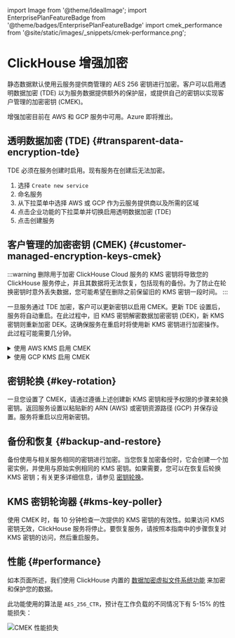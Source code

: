 import Image from '@theme/IdealImage';
import EnterprisePlanFeatureBadge from '@theme/badges/EnterprisePlanFeatureBadge'
import cmek_performance from '@site/static/images/_snippets/cmek-performance.png';

# ClickHouse 增强加密

<EnterprisePlanFeatureBadge feature="Enhanced Encryption"/>

静态数据默认使用云服务提供商管理的 AES 256 密钥进行加密。客户可以启用透明数据加密 (TDE) 以为服务数据提供额外的保护层，或提供自己的密钥以实现客户管理的加密密钥 (CMEK)。

增强加密目前在 AWS 和 GCP 服务中可用。Azure 即将推出。

## 透明数据加密 (TDE) {#transparent-data-encryption-tde}

TDE 必须在服务创建时启用。现有服务在创建后无法加密。

1. 选择 `Create new service`
2. 命名服务
3. 从下拉菜单中选择 AWS 或 GCP 作为云服务提供商以及所需的区域
4. 点击企业功能的下拉菜单并切换启用透明数据加密 (TDE)
5. 点击创建服务

## 客户管理的加密密钥 (CMEK) {#customer-managed-encryption-keys-cmek}

:::warning
删除用于加密 ClickHouse Cloud 服务的 KMS 密钥将导致您的 ClickHouse 服务停止，并且其数据将无法恢复，包括现有的备份。为了防止在轮换密钥时意外丢失数据，您可能希望在删除之前保留旧的 KMS 密钥一段时间。 
:::

一旦服务通过 TDE 加密，客户可以更新密钥以启用 CMEK。更新 TDE 设置后，服务将自动重启。在此过程中，旧 KMS 密钥解密数据加密密钥 (DEK)，新 KMS 密钥则重新加密 DEK。这确保服务在重启时将使用新 KMS 密钥进行加密操作。此过程可能需要几分钟。

<details>
    <summary>使用 AWS KMS 启用 CMEK</summary>
    
1. 在 ClickHouse Cloud 中，选择加密服务
2. 点击左侧的设置
3. 在屏幕底部展开网络安全信息
4. 复制加密角色 ID (AWS) 或加密服务帐户 (GCP) - 您将在后续步骤中需要此内容
5. [为 AWS 创建 KMS 密钥](https://docs.aws.amazon.com/kms/latest/developerguide/create-keys.html)
6. 点击密钥
7. 根据以下内容更新 AWS 密钥策略：
    
```json
{
    "Sid": "Allow ClickHouse Access",
    "Effect": "Allow",
    "Principal": {
        "AWS": "{ Encryption role ID }"
    },
    "Action": [
        "kms:Encrypt",
        "kms:Decrypt",
        "kms:ReEncrypt*",
        "kms:DescribeKey"
    ],
    "Resource": "*"
}
```
    
10. 保存密钥策略
11. 复制密钥 ARN
12. 返回 ClickHouse Cloud，并将密钥 ARN 粘贴到服务设置的透明数据加密部分
13. 保存更改
    
</details>

<details>
    <summary>使用 GCP KMS 启用 CMEK</summary>

1. 在 ClickHouse Cloud 中，选择加密服务
2. 点击左侧的设置
3. 在屏幕底部展开网络安全信息
4. 复制加密服务帐户 (GCP) - 您将在后续步骤中需要此内容
5. [为 GCP 创建 KMS 密钥](https://cloud.google.com/kms/docs/create-key)
6. 点击密钥
7. 向上述步骤 4 中复制的 GCP 加密服务帐户授予以下权限：
   - Cloud KMS CryptoKey Encrypter/Decrypter
   - Cloud KMS Viewer
10. 保存密钥权限
11. 复制密钥资源路径
12. 返回 ClickHouse Cloud，并将密钥资源路径粘贴到服务设置的透明数据加密部分
13. 保存更改
    
</details>

## 密钥轮换 {#key-rotation}

一旦您设置了 CMEK，请通过遵循上述创建新 KMS 密钥和授予权限的步骤来轮换密钥。返回服务设置以粘贴新的 ARN (AWS) 或密钥资源路径 (GCP) 并保存设置。服务将重启以应用新密钥。

## 备份和恢复 {#backup-and-restore}

备份使用与相关服务相同的密钥进行加密。当您恢复加密备份时，它会创建一个加密实例，并使用与原始实例相同的 KMS 密钥。如果需要，您可以在恢复后轮换 KMS 密钥；有关更多详细信息，请参见 [密钥轮换](#key-rotation)。

## KMS 密钥轮询器 {#kms-key-poller}

使用 CMEK 时，每 10 分钟检查一次提供的 KMS 密钥的有效性。如果访问 KMS 密钥无效，ClickHouse 服务将停止。要恢复服务，请按照本指南中的步骤恢复对 KMS 密钥的访问，然后重启服务。

## 性能 {#performance}

如本页面所述，我们使用 ClickHouse 内置的 [数据加密虚拟文件系统功能](/operations/storing-data#encrypted-virtual-file-system) 来加密和保护您的数据。

此功能使用的算法是 `AES_256_CTR`，预计在工作负载的不同情况下有 5-15% 的性能损失：

<Image img={cmek_performance} size="lg" alt="CMEK 性能损失" />
